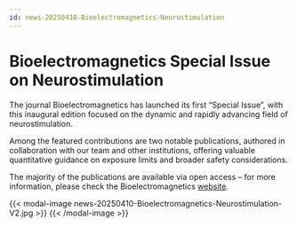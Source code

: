 ```yaml
---
id: news-20250410-Bioelectromagnetics-Neurostimulation
---
```

# Bioelectromagnetics Special Issue on Neurostimulation

The journal Bioelectromagnetics has launched its first “Special Issue”, with this inaugural edition focused on the dynamic and rapidly advancing field of neurostimulation.

Among the featured contributions are two notable publications, authored in collaboration with our team and other institutions, offering valuable quantitative guidance on exposure limits and broader safety considerations.

The majority of the publications are available via open access – for more information, please check the Bioelectromagnetics [website](https://onlinelibrary.wiley.com/doi/toc/10.1002/(ISSN)1521-186X.Neurostimulation).

{{< modal-image news-20250410-Bioelectromagnetics-Neurostimulation-V2.jpg >}} 
{{< /modal-image >}}

